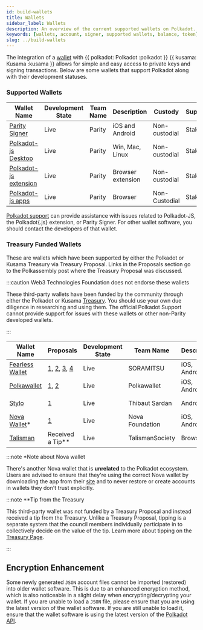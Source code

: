 ```yaml
---
id: build-wallets
title: Wallets
sidebar_label: Wallets
description: An overview of the current supported wallets on Polkadot.
keywords: [wallets, account, signer, supported wallets, balance, token]
slug: ../build-wallets
---
```


The integration of a [wallet](../general/glossary.md#wallet) with {{ polkadot: Polkadot :polkadot }}
{{ kusama: Kusama :kusama }} allows for simple and easy access to private keys and signing
transactions. Below are some wallets that support Polkadot along with their development statuses.

### Supported Wallets

| Wallet Name                                                         | Development State | Team Name | Description       | Custody       | Supports |
| ------------------------------------------------------------------- | ----------------- | --------- | ----------------- | ------------- | -------- |
| [Parity Signer](https://www.parity.io/signer/)                      | Live              | Parity    | iOS and Android   | Non-custodial | Staking  |
| [Polkadot-js Desktop](https://github.com/polkadot-js/apps/releases) | Live              | Parity    | Win, Mac, Linux   | Non-custodial | Staking  |
| [Polkadot-js extension](https://github.com/polkadot-js/extension)   | Live              | Parity    | Browser extension | Non-custodial | Staking  |
| [Polkadot-js apps](https://polkadot.js.org/apps/#/accounts)         | Live              | Parity    | Browser           | Non-Custodial | Staking  |

[Polkadot support](https://support.polkadot.network/) can provide assistance with issues related to
Polkadot-JS, the Polkadot{.js} extension, or Parity Signer. For other wallet software, you should
contact the developers of that wallet.

### Treasury Funded Wallets

These are wallets which have been supported by either the Polkadot or Kusama Treasury via Treasury Proposal. Links in the Proposals section go to the Polkassembly 
post where the Treasury Proposal was discussed.

:::caution Web3 Technologies Foundation does not endorse these wallets

These third-party wallets have been funded by the community through either the Polkadot or Kusama 
[Treasury](learn-treasury.md). You should use your own due diligence in researching and using them.
The official Polkadot Support cannot provide support for issues with 
these wallets or other non-Parity developed wallets.

:::

| Wallet Name                                   | Proposals                                                                                                                                                                                           | Development State | Team Name       | Description  | Custody       | Supports |
| --------------------------------------------- | --------------------------------------------------------------------------------------------------------------------------------------------------------------------------------------------------- | ----------------- | --------------- | ------------ | ------------- | -------- |
| [Fearless Wallet](https://fearlesswallet.io/) | [1](https://kusama.polkassembly.io/treasury/23), [2](https://kusama.polkassembly.io/treasury/34), [3](https://kusama.polkassembly.io/treasury/74), [4](https://kusama.polkassembly.io/treasury/102) | Live              | SORAMITSU       | iOS, Android | Non-custodial | Staking  |
| [Polkawallet](https://polkawallet.io/)        | [1](https://kusama.polkassembly.io/treasury/32), [2](https://kusama.polkassembly.io/treasury/41)                                                                                                    | Live              | Polkawallet     | iOS, Android | Non-custodial | Staking  |
| [Stylo](https://stylo-app.com/)               | [1](https://polkadot.polkassembly.io/treasury/39)                                                                                                                                                   | Live              | Thibaut Sardan  | Android      | Non-custodial | Staking  |
| [Nova Wallet](https://novawallet.io/)*         | [1](https://kusama.polkassembly.io/treasury/122)                                                                                                                                                    | Live              | Nova Foundation | iOS, Android | Non-custodial | Staking  |
| [Talisman](https://talisman.xyz/)             | Received a Tip**                                                                                                                                                                                    | Live              | TalismanSociety | Browser      | Non-custodial | Staking  |

:::note *Note about Nova wallet

There's another Nova wallet that is **unrelated** to the Polkadot ecosystem. Users are advised to ensure that they're using the correct Nova wallet by downloading the app from their [site](https://novawallet.io/) and to never restore or create accounts in wallets they don't trust explicitly.

:::note **Tip from the Treasury

This third-party wallet was not funded by a Treasury Proposal and instead received a tip from the Treasury. Unlike a Treasury Proposal, tipping is a separate 
system that the council members individually participate in to collectively decide on the value of the tip. Learn more about tipping on the [Treasury Page](../learn/learn-treasury.md##tipping).

:::

## Encryption Enhancement

Some newly generated `JSON` account files cannot be imported (restored) into older wallet software.
This is due to an enhanced encryption method, which is also noticeable in a slight delay when
encrypting/decrypting your wallet. If you are unable to load a `JSON` file, please ensure that you
are using the latest version of the wallet software. If you are still unable to load it, ensure that
the wallet software is using the latest version of the [Polkadot API](https://polkadot.js.org/api/).
